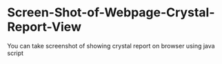 # Screen-Shot-of-Webpage-Crystal-Report-View
You can take screenshot of showing crystal report on browser using java script
